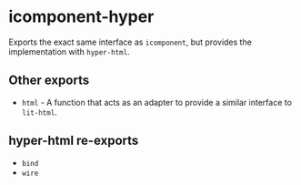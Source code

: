# icomponent-hyper

Exports the exact same interface as `icomponent`, but provides the implementation with `hyper-html`.

## Other exports 

- `html` - A function that acts as an adapter to provide a similar interface to `lit-html`. 

## hyper-html re-exports

- `bind`
- `wire`
